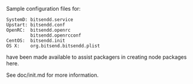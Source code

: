 Sample configuration files for:
```
SystemD: bitsendd.service
Upstart: bitsendd.conf
OpenRC:  bitsendd.openrc
         bitsendd.openrcconf
CentOS:  bitsendd.init
OS X:    org.bitsend.bitsendd.plist
```
have been made available to assist packagers in creating node packages here.

See doc/init.md for more information.
